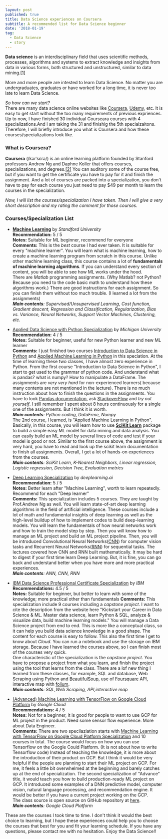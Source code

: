 ```yaml
---
layout: post
published: true
title: Data Science experiences on Coursera
subtitle: A recommended list for Data Science beginner
date: '2018-01-19'
tag:
  - Data Science
  - story
---
```

**Data science** is an interdisciplinary field that uses scientific methods, processes, algorithms and systems to extract knowledge and insights from data in various forms, both structured and unstructured, similar to data mining.[[1]](https://en.wikipedia.org/wiki/Data_science#cite_note-:0-1)

More and more people are intested to learn Data Science. No matter you are undergraduates, graduates or have worked for a long time, it is never too late to learn Data Science.  

_So how can we start?_  
There are many data science online websites like [Coursera](https://www.coursera.org), [Udemy](https://www.udemy.com/), etc. It is easy to get start without the  too many requirements of previous expriences.   
Up to now, I have finished 30 individual Courseara courses with 4 specializations.And I am taking the 31 and finishig the 5th specialzaitons. Therefore, I will briefly introduce you what is Coursera and how these courses/specializations look like. 

### What is Coursera?

**Coursera** (/kərˈsɛrə/) is an online learning platform founded by Stanford professors Andrew Ng and Daphne Koller that offers courses, specializations, and degrees.[[2]](https://en.wikipedia.org/wiki/Coursera) You can auditory some of the course free, but if you want to get the certificate you have to pay for it and finish the assignment. And a lot of courses are packed into a specialization, you don't have to pay for each course you just need to pay $49 per month to learn the courses in the specialization. 

_Now, I will list the courses/specialization I have taken. Then I will give a very short description and my rating the comment for those courses._

### Courses/Specialization List
- [**Machine Learning**](https://www.coursera.org/learn/machine-learning) by *Standford University*   
**Recommendation:** 5 / 5  
**Notes:** Suitable for ML beginner, recommend for everyone  
**Comments:** This is the _best_ course I had ever taken. It is suitable for every "machine learner". You will learn what is machine learning, how to create a machine learning program from scratch in this course. Unlike other machine learning class, this course contains a lot of **fundamentals of machine learning algorithms**.  If you can understand every section of content, you will be able to see how ML works under the hood.   
There are *Matlab* programming assignments. (Why Matlab? not Python? Because you need to the code basic math to understand how these algorithms work.) There are good instructions for each assignment. So you can finish them without too much trouble. (I learned a lot from the assignments)  
_**Main contents**: Supervised/Unsupervised Learning, Cost function, Gradient descent, Regression and Classification, Regularization, Bias vs. Variance, Neural Networks, Support Vector Machines, Clustering, etc._   

- [Applied Data Science with Python Specialization](https://www.coursera.org/specializations/data-science-python) by _Michigan University_  
**Recommendation:** 4 / 5  
**Notes:** Suitable for beginner, useful for new Python learner and new ML learner  
**Comments:** I just finished two courses [Introduction to Data Science in Python](https://www.coursera.org/learn/python-data-analysis?specialization=data-science-python) and [Applied Machine Learning in Python](https://www.coursera.org/learn/python-machine-learning?specialization=data-science-python) in this speciation. At the time of learning these two classes, I have almost zero experience in Python. From the first course "Introduction to Data Science in Python", I start to get used to the grammar of python code. And understand what is pandas? what is numpy? How to manipulate a DataFrame. The assignments are _very very hard_ for non-experienced learners( because many contents are not mentioned in the lecture). There is no much instruction about how to finish the questions in the assignments. You have to look [Pandas documentation](https://pandas.pydata.org/pandas-docs/stable/api.html), ask [StackoverFlow](https://stackoverflow.com/) and  _try out yourself_. I still remember I spent about 8 hours continuously for a single one of the assignments. But I think it is worth.  
_**Main contents**: Python coding, DataFrme, Numpy_   
The 2nd course, I learned, is "Applied Machine Learning in Python". Basically, in this course, you will learn how to use [**SciKit Learn**](https://scikit-learn.org/stable/) package to build a simple easy ML model for data mining and data analysis. You can easily build an ML model by several lines of code and test if your model is good or not. Similar to the first course above, the assignment is very hard, you have to read and look up the scikit learn documentation to finish all assignments.  Overall, I get a lot of hands-on experiences from the courses.  
_**Main contents**: SciKit Learn, K-Nearest Neighbors, Linear regression, Logistic regression, Decision Tree, Evaluation metrics_   

- [Deep Learning Specialization](https://www.coursera.org/specializations/deep-learning) by _deeplearning.ai_    
**Recommendation:** 5 / 5  
**Notes:**  Better learn after "Machine Learning", worth to learn repeatedly. Recommend for each "Deep learner"   
**Comments:** This specialization includes 5 courses. They are taught by Prof.Andrew Ng as well. You will learn state-of-art deep learning algorithms in the field of artificial intelligence. These courses include a lot of math and fundamental insights of deep learning as well as the high-level buildup of how to implement codes to build deep-learning models. You will learn the fundamentals of how neural networks work and how to train the model step by step. Then you will know how to manage an ML project and build an ML project pipeline. Then, you will be introduced Convolutional Neural Networks([CNN](https://en.wikipedia.org/wiki/Convolutional_neural_network)) for computer vision tasks and Recurrent Neural Networks([RNN](https://en.wikipedia.org/wiki/Recurrent_neural_network)) for sequential tasks. The lectures covered how CNN and RNN built mathematically. It may be hard to digest if your first time learn Deep Learning. But, it is fine, you can go back and understand better when you have more and more practical experiences.  
_**Main contents**: ANN, CNN, RNN_  

- [IBM Data Science Professional Certificate Specialization](https://www.coursera.org/learn/what-is-datascience/) by _IBM_    
**Recommendations:** 4.5 / 5  
**Notes:** Suitable for beginner, but better to learn with some of the knowledge; more practical other than fundamentals
**Comments:** This specialization include 9 courses including a _capstone project_. I want to cite the description from the website here "Kickstart your Career in Data Science & ML. Master data science, learn Python & SQL, analyze & visualize data, build machine learning models." You will manage a Data Science project from end to end. This is more like a conceptual class, so it can help you build data science knowledge in a good shape. The content for each course is easy to follow. This also the first time I get to know about _Cloud_. You can run a notebook and use the storage on IBM storage.  Because I have learned the courses above, so I can finish most of the courses very quick.  
One characteristic of the specialization is the _capstone project_. You have to propose a project from what you learn, and finish the project using the tool that learns from the class. There are a lof new thing I learned from these classes, for example, SQL and database, Web Scraping using Python and [BeautifulSoup](https://towardsdatascience.com/how-to-web-scrape-with-python-in-4-minutes-bc49186a8460), use of [Foursquare](https://developer.foursquare.com/docs) API, interactive map with [folium](https://python-visualization.github.io/folium/).   
_**Main contents**: SQL,Web Scraping, API,interactive map_  

- [(Advanced) Machine Learning with TensorFlow on Google Cloud Platform](https://www.coursera.org/specializations/advanced-machine-learning-tensorflow-gcp) by _Google Cloud_  
**Recommendations:** 4 / 5  
**Notes:** Not for a beginner, it is good for people to want to use GCP for ML project in the product. Need some sensor flow experience.  More about Data Engineer.  
**Comments:** There are two specilaziation starts with [Machine Learning with TensorFlow on Google Cloud Platform Specialization](https://www.coursera.org/specializations/machine-learning-tensorflow-gcp) and 10 courses in total.  The course would focus on how you can use Tensorflow on the Google Could Platform. (It is not about how to write Tensorflow code) Instead of teaching the knowledge, it is more about the introduction of their product on GCP. But I think it would be very helpful if the people are planning to start their ML project on GCP. For me, it feels a little bit overwhelmed at the beginning and barely catches up at the end of specialization. The second specialization of "Advance" title, it would teach you how to build production-ready ML project on GCP. It introduced some examples of a DNN predictive model, computer vision, natural language processing, and recommendation engine. It would be better if you have a current project working on the GCP.  
The class source is open source on GitHub repository at [here](https://github.com/yuyongze/training-data-analyst/tree/master/courses/machine_learning/deepdive).  
_**Main contents**: Google Cloud Platform_  

These are the courses I took time to time. I don't think it would the best choice to learning, but I hope these experiences could help you to choose the courses that best for you and fit your learning schedule.  If you have any questions, please contact me with no hesitation. Enjoy the Data Science!!
